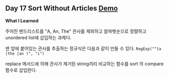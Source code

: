 ## Day 17 Sort Without Articles [Demo](https://bbumjun.github.io/Javascript30/17%20-%20Sort%20Without%20Articles)

**What I Learned**

주어진 밴드리스트를 "A, An, The" 관사를 제외하고 알파벳순으로 정렬하고 unordered list에 삽입하는 과제다.

맨 앞에 붙어있는 관사를 추출하는 정규식은 다음과 같이 만들 수 있다.
`RegExp("^(a |the |an )", "i")`

replace 메서드에 의해 관사가 제거된 string끼리 비교하는 함수를 sort 의 compare 함수로 삽입한다.
